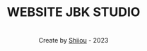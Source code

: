 <div align="center">
<h1>WEBSITE JBK STUDIO<h1>  
  <a href="https://shiiou.github.io/">
    <!--<img src="img/shiioumew.png" alt="byXao" width="100%">-->
  </a>
</div>

  <footer align="center">Create by <a href="https://github.com/shiiou">Shiiou</a> - 2023</footer>
